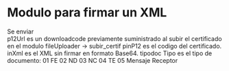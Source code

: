 # Modulo para firmar un XML
Se enviar                               
        p12Url es un downloadcode previamente suministrado al subir el certificado en el modulo fileUploader -> subir_certif
        pinP12 es el codigo del certificado.
        inXml es el XML sin firmar en formato Base64. 
        tipodoc Tipo es el tipo de documento: 
               01 FE
               02 ND
               03 NC
               04 TE
               05 Mensaje Receptor





